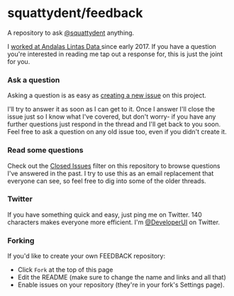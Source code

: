 # squattydent/feedback

A repository to ask [@squattydent](https://twitter.com/DeveloperUI) anything.

I [worked at Andalas Lintas Data ](https://github.com/AndalasLintasData) since early 2017. If you have a question you're interested in reading me tap out a response for, this is just the joint for you.

### Ask a question

Asking a question is as easy as
[creating a new issue](https://github.com/squattydent/feedback/issues/new) on this
project.

I'll try to answer it as soon as I can get to it. Once I answer I'll close the
issue just so I know what I've covered, but don't worry- if you have any further
questions just respond in the thread and I'll get back to you soon. Feel free to
ask a question on any old issue too, even if you didn't create it.

### Read some questions

Check out the [Closed Issues](https://github.com/squattydent/feedback/issues?utf8=%E2%9C%93&q=is%3Aissue%20is%3Aclosed)
filter on this repository to browse questions I've answered in the past. I try
to use this as an email replacement that everyone can see, so feel free to dig
into some of the older threads.

### Twitter

If you have something quick and easy, just ping me on Twitter. 140 characters
makes everyone more efficient. I'm [@DeveloperUI](https://twitter.com/DeveloperUI) on
Twitter.

### Forking

If you'd like to create your own FEEDBACK repository:

- Click `Fork` at the top of this page
- Edit the README (make sure to change the name and links and all that)
- Enable issues on your repository (they're in your fork's Settings page).
